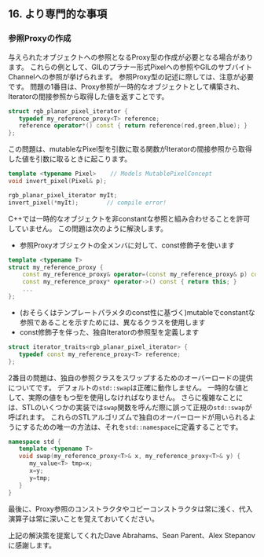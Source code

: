 <!-- Copyright 2014 Hiroaki Nishihara

     Distributed under the Boost Software License, Version 1.0.
     (See accompanying file LICENSE_1_0.txt or copy at
     http://www.boost.org/LICENSE_1_0.txt)
-->

<!-- Copyright 2008 Lubomir Bourdev and Hailin Jin

     Distributed under the Boost Software License, Version 1.0.
     (See accompanying file LICENSE_1_0.txt or copy at
     http://www.boost.org/LICENSE_1_0.txt)
-->

<!--
    Copyright 2005-2007 Adobe Systems Incorporated
    Distributed under the MIT License (see accompanying file LICENSE_1_0_0.txt
    or a copy at http://stlab.adobe.com/licenses.html)

    Some files are held under additional license.
    Please see "http://stlab.adobe.com/licenses.html" for more information.
-->


<!--
16. Technicalities
-->

## 16. より専門的な事項

<!--
Creating a reference proxy

Sometimes it is necessary to create a proxy class that represents a reference to a given object.
Examples of these are GIL's reference to a planar pixel (planar_pixel_reference) and GIL's subbyte channel references.
Writing a reference proxy class can be tricky.
One problem is that the proxy reference is constructed as a temporary object and returned by value upon dereferencing the iterator:
-->

### 参照Proxyの作成

与えられたオブジェクトへの参照となるProxy型の作成が必要となる場合があります。
これらの例として、GILのプラナー形式Pixelへの参照やGILのサブバイトChannelへの参照が挙げられます。
参照Proxy型の記述に際しては、注意が必要です。
問題の1番目は、Proxy参照が一時的なオブジェクトとして構築され、Iteratorの間接参照から取得した値を返すことです。

```cpp
struct rgb_planar_pixel_iterator {
   typedef my_reference_proxy<T> reference;
   reference operator*() const { return reference(red,green,blue); }
};
```

<!--
The problem arises when an iterator is dereferenced directly into a function that takes a mutable pixel:
-->

この問題は、mutableなPixel型を引数に取る関数がIteratorの間接参照から取得した値を引数に取るときに起こります。

```cpp
template <typename Pixel>    // Models MutablePixelConcept
void invert_pixel(Pixel& p);

rgb_planar_pixel_iterator myIt;
invert_pixel(*myIt);        // compile error!
```

<!--
C++ does not allow for matching a temporary object against a non-constant reference.
The solution is to:

Use const qualifier on all members of the reference proxy object:
-->

C++では一時的なオブジェクトを非constantな参照と組み合わせることを許可していません。
この問題は次のように解決します。

- 参照Proxyオブジェクトの全メンバに対して、const修飾子を使います

```cpp
template <typename T>
struct my_reference_proxy {
    const my_reference_proxy& operator=(const my_reference_proxy& p) const;
    const my_reference_proxy* operator->() const { return this; }
    ...
};
```

<!--
Use different classes to denote mutable and constant reference (maybe based on the constness of the template parameter)
Define the reference type of your iterator with const qualifier:
-->

- (おそらくはテンプレートパラメタのconst性に基づく)mutableでconstantな参照であることを示すためには、異なるクラスを使用します
- const修飾子を伴った、独自Iteratorの参照型を定義します

```cpp
struct iterator_traits<rgb_planar_pixel_iterator> {
   typedef const my_reference_proxy<T> reference;
};
```

<!--
A second important issue is providing an overload for swap for your reference class.
The default std::swap will not work correctly.
You must use a real value type as the temporary.
A further complication is that in some implementations of the STL the swap function is incorreclty called qualified, as std::swap.
The only way for these STL algorithms to use your overload is if you define it in the std namespace:
-->

2番目の問題は、独自の参照クラスをスワップするためのオーバーロードの提供についてです。
デフォルトの`std::swap`は正確に動作しません。
一時的な値として、実際の値をもつ型を使用しなければなりません。
さらに複雑なことには、STLのいくつかの実装では`swap`関数を呼んだ際に誤って正規の`std::swap`が呼ばれます。
これらのSTLアルゴリズムで独自のオーバーロードが用いられるようにするための唯一の方法は、それを`std::namespace`に定義することです。

```cpp
namespace std {
   template <typename T>
   void swap(my_reference_proxy<T>& x, my_reference_proxy<T>& y) {
      my_value<T> tmp=x;
      x=y;
      y=tmp;
   }
}
```

<!--
Lastly, remember that constructors and copy-constructors of proxy references are always shallow and assignment operators are deep.
-->

最後に、Proxy参照のコンストラクタやコピーコンストラクタは常に浅く、代入演算子は常に深いことを覚えておいてください。

<!--
We are grateful to Dave Abrahams, Sean Parent and Alex Stepanov for suggesting the above solution.
-->

上記の解決策を提案してくれたDave Abrahams、Sean Parent、Alex Stepanovに感謝します。
